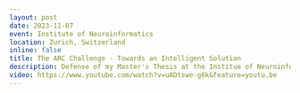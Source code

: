 ```yaml
---
layout: post
date: 2023-11-07
event: Institute of Neuroinformatics
location: Zurich, Switzerland 
inline: false
title: The ARC Challenge - Towards an Intelligent Solution
description: Defense of my Master's Thesis at the Institue of Neuroinformatics. 
video: https://www.youtube.com/watch?v=uADtswe-g6k&feature=youtu.be
---
```


<!-- `The ARC Challenge - Towards an Intelligent Solution`. Defense of my Master's Thesis at the Institue of Neuroinformatics.  -->